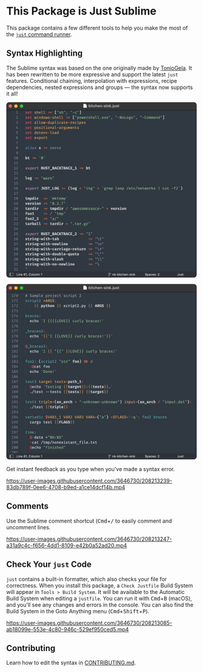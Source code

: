 # This Package is Just Sublime

This package contains a few different tools to help you make the most of the [`just` command runner](https://just.systems).

## Syntax Highlighting

The Sublime syntax was based on the one originally made by [TonioGela](https://github.com/TonioGela). It has been rewritten to be more expressive and support the latest `just` features. Conditional chaining, interpolation with expressions, recipe dependencies, nested expressions and groups — the syntax now supports it all!

![settings_variables](assets/settings_variables.png)

![interpolation](assets/interpolation.png)

Get instant feedback as you type when you’ve made a syntax error.

https://user-images.githubusercontent.com/3646730/208213239-83db789f-0ee6-4708-b9ed-a1ce14dcf14b.mp4


## Comments

Use the Sublime comment shortcut (<kbd>Cmd</kbd>+<kbd>/</kbd> to easily comment and uncomment lines.

https://user-images.githubusercontent.com/3646730/208213247-a31a9c4c-f656-4dd1-8109-e42b0a52ad20.mp4


## Check Your `just` Code

`just` contains a built-in formatter, which also checks your file for correctness. When you install this package, a `Check Justfile` Build System will appear in `Tools > Build System`. It will be available to the Automatic Build System when editing a `justfile`. You can run it with <kbd>Cmd</kbd>+<kbd>B</kbd> (macOS), and you'll see any changes and errors in the console. You can also find the Build System in the Goto Anything menu (<kbd>Cmd</kbd>+<kbd>Shift</kbd>+<kbd>P</kbd>).

https://user-images.githubusercontent.com/3646730/208213085-ab18099e-553e-4c80-946c-529ef950ced5.mp4


## Contributing

Learn how to edit the syntax in [CONTRIBUTING.md](CONTRIBUTING.md).

